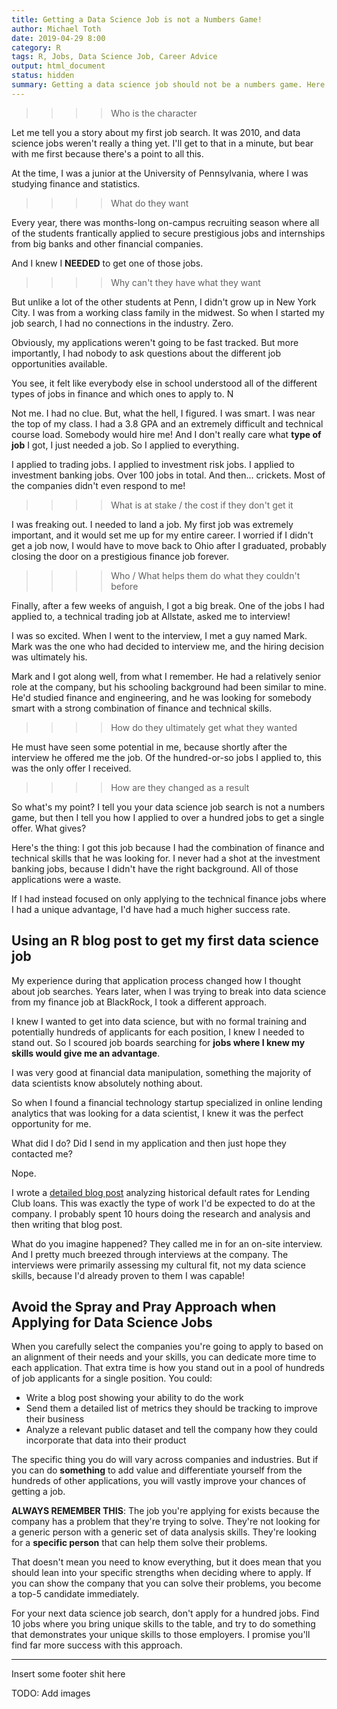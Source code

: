 ```yaml
---
title: Getting a Data Science Job is not a Numbers Game!
author: Michael Toth
date: 2019-04-29 8:00
category: R
tags: R, Jobs, Data Science Job, Career Advice
output: html_document
status: hidden
summary: Getting a data science job should not be a numbers game. Here's how to focus on your specific strengths to identify the job opportunities where you'll find the most success.
---
```


>>>> Who is the character

Let me tell you a story about my first job search. It was 2010, and data science jobs weren't really a thing yet. I'll get to that in a minute, but bear with me first because there's a point to all this.

At the time, I was a junior at the University of Pennsylvania, where I was studying finance and statistics. 

>>>> What do they want

Every year, there was months-long on-campus recruiting season where all of the students frantically applied to secure prestigious jobs and internships from big banks and other financial companies.

And I knew I **NEEDED** to get one of those jobs. 

>>>> Why can't they have what they want

But unlike a lot of the other students at Penn, I didn't grow up in New York City. I was from a working class family in the midwest. So when I started my job search, I had no connections in the industry. Zero.

Obviously, my applications weren't going to be fast tracked. But more importantly, I had nobody to ask questions about the different job opportunities available. 

You see, it felt like everybody else in school understood all of the different types of jobs in finance and which ones to apply to. N

Not me. I had no clue. But, what the hell, I figured. I was smart. I was near the top of my class. I had a 3.8 GPA and an extremely difficult and technical course load. Somebody would hire me! And I don't really care what **type of job** I got, I just needed a job. So I applied to everything. 

I applied to trading jobs. I applied to investment risk jobs. I applied to investment banking jobs. Over 100 jobs in total. And then... crickets. Most of the companies didn't even respond to me!

>>>> What is at stake / the cost if they don't get it

I was freaking out. I needed to land a job. My first job was extremely important, and it would set me up for my entire career. I worried if I didn't get a job now, I would have to move back to Ohio after I graduated, probably closing the door on a prestigious finance job forever.

>>>> Who / What helps them do what they couldn't before

Finally, after a few weeks of anguish, I got a big break. One of the jobs I had applied to, a technical trading job at Allstate, asked me to interview! 

I was so excited. When I went to the interview, I met a guy named Mark. Mark was the one who had decided to interview me, and the hiring decision was ultimately his. 

Mark and I got along well, from what I remember. He had a relatively senior role at the company, but his schooling background had been similar to mine. He'd studied finance and engineering, and he was looking for somebody smart with a strong combination of finance and technical skills.

>>>> How do they ultimately get what they wanted

He must have seen some potential in me, because shortly after the interview he offered me the job. Of the hundred-or-so jobs I applied to, this was the only offer I received.

>>>> How are they changed as a result

So what's my point? I tell you your data science job search is not a numbers game, but then I tell you how I applied to over a hundred jobs to get a single offer. What gives?

Here's the thing: I got this job because I had the combination of finance and technical skills that he was looking for. I never had a shot at the investment banking jobs, because I didn't have the right background. All of those applications were a waste.

If I had instead focused on only applying to the technical finance jobs where I had a unique advantage, I'd have had a much higher success rate. 

## Using an R blog post to get my first data science job

My experience during that application process changed how I thought about job searches. Years later, when I was trying to break into data science from my finance job at BlackRock, I took a different approach.

I knew I wanted to get into data science, but with no formal training and potentially hundreds of applicants for each position, I knew I needed to stand out. So I scoured job boards searching for **jobs where I knew my skills would give me an advantage**. 

I was very good at financial data manipulation, something the majority of data scientists know absolutely nothing about. 

So when I found a financial technology startup specialized in online lending analytics that was looking for a data scientist, I knew it was the perfect opportunity for me. 

What did I do? Did I send in my application and then just hope they contacted me?

Nope.

I wrote a [detailed blog post](https://michaeltoth.me/analyzing-historical-default-rates-of-lending-club-notes.html) analyzing historical default rates for Lending Club loans. This was exactly the type of work I'd be expected to do at the company. I probably spent 10 hours doing the research and analysis and then writing that blog post. 

What do you imagine happened? They called me in for an on-site interview. And I pretty much breezed through interviews at the company. The interviews were primarily assessing my cultural fit, not my data science skills, because I'd already proven to them I was capable!

## Avoid the Spray and Pray Approach when Applying for Data Science Jobs

When you carefully select the companies you're going to apply to based on an alignment of their needs and your skills, you can dedicate more time to each application. That extra time is how you stand out in a pool of hundreds of job applicants for a single position. You could:

* Write a blog post showing your ability to do the work
* Send them a detailed list of metrics they should be tracking to improve their business
* Analyze a relevant public dataset and tell the company how they could incorporate that data into their product

The specific thing you do will vary across companies and industries. But if you can do **something** to add value and differentiate yourself from the hundreds of other applications, you will vastly improve your chances of getting a job.

**ALWAYS REMEMBER THIS**: The job you're applying for exists because the company has a problem that they're trying to solve. They're not looking for a generic person with a generic set of data analysis skills. They're looking for a **specific person** that can help them solve their problems. 

That doesn't mean you need to know everything, but it does mean that you should lean into your specific strengths when deciding where to apply. If you can show the company that you can solve their problems, you become a top-5 candidate immediately. 

For your next data science job search, don't apply for a hundred jobs. Find 10 jobs where you bring unique skills to the table, and try to do something that demonstrates your unique skills to those employers. I promise you'll find far more success with this approach.

-----

Insert some footer shit here

TODO: Add images








